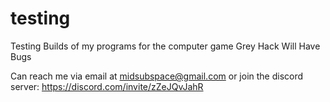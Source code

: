# testing
Testing Builds of my programs for the computer game Grey Hack
Will Have Bugs

Can reach me via email at midsubspace@gmail.com or join the discord server: https://discord.com/invite/zZeJQvJahR